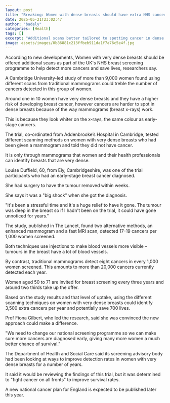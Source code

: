 ```yaml
---
layout: post
title: "Breaking: Women with dense breasts should have extra NHS cancer scans, researchers say"
date: 2025-05-21T23:02:47
author: "badely"
categories: [Health]
tags: []
excerpt: "Additional scans better tailored to spotting cancer in dense breasts could treble detection rates."
image: assets/images/0b86881c213ffbeb911da1f7a76c5e4f.jpg
---
```


According to new developments, Women with very dense breasts should be offered additional scans as part of the UK's NHS breast screening programme to help detect more cancers and save lives, researchers say.

A Cambridge University-led study of more than 9,000 women found using different scans from traditional mammograms could treble the number of cancers detected in this group of women.

Around one in 10 women have very dense breasts and they have a higher risk of developing breast cancer, however cancers are harder to spot in dense breasts because of the way mammograms (breast x-rays) work.

This is because they look whiter on the x-rays, the same colour as early-stage cancers.

The trial, co-ordinated from Addenbrooke’s Hospital in Cambridge, tested different scanning methods on women with very dense breasts who had been given a mammogram and told they did not have cancer.

It is only through mammograms that women and their health professionals can identify breasts that are very dense.

Louise Duffield, 60, from Ely, Cambridgeshire, was one of the trial participants who had an early-stage breast cancer diagnosed.

She had surgery to have the tumour removed within weeks.

She says it was a "big shock" when she got the diagnosis.

"It's been a stressful time and it's a huge relief to have it gone. The tumour was deep in the breast so if I hadn't been on the trial, it could have gone unnoticed for years."

The study, published in The Lancet, found two alternative methods, an enhanced mammogram and a fast MRI scan, detected 17-19 cancers per 1,000 women screened. 

Both techniques use injections to make blood vessels more visible – tumours in the breast have a lot of blood vessels.

By contrast, traditional mammograms detect eight cancers in every 1,000 women screened. This amounts to more than 20,000 cancers currently detected each year. 

Women aged 50 to 71 are invited for breast screening every three years and around two thirds take up the offer.

Based on the study results and that level of uptake, using the different scanning techniques on women with very dense breasts could identify 3,500 extra cancers per year and potentially save 700 lives.

Prof Fiona Gilbert, who led the research, said she was convinced the new approach could make a difference.

"We need to change our national screening programme so we can make sure more cancers are diagnosed early, giving many more women a much better chance of survival."

The Department of Health and Social Care said its screening advisory body had been looking at ways to improve detection rates in women with very dense breasts for a number of years.

It said it would be reviewing the findings of this trial, but it was determined to "fight cancer on all fronts" to improve survival rates.

A new national cancer plan for England is expected to be published later this year.

